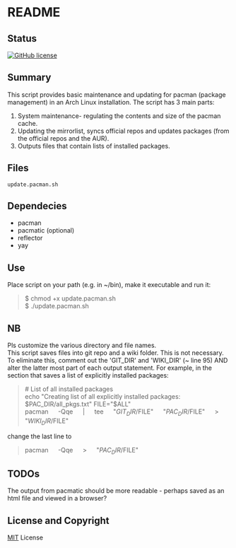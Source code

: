 # README


## Status
[![GitHub license](https://img.shields.io/badge/license-MIT-blue.svg)](https://raw.githubusercontent.com/6gentexian/Pacman/master/LICENSE)


## Summary
This script provides basic maintenance and updating for pacman (package management) in an Arch Linux installation.  The script has 3 main parts:
1. System maintenance- regulating the contents and size of the pacman cache.
1. Updating the mirrorlist, syncs official repos and updates packages (from the official repos and the AUR).
1. Outputs files that contain lists of installed packages.



## Files
`update.pacman.sh`



## Dependecies
* pacman
* pacmatic (optional)
* reflector
* yay



## Use
Place script on your path (e.g. in ~/bin), make it executable and run it:
>$ chmod +x  update.pacman.sh  
$ ./update.pacman.sh



## NB
Pls customize the various directory and file names.  
This script saves files into git repo and a wiki folder.  This is not necessary.  
To eliminate this, comment out the 'GIT_DIR' and 'WIKI_DIR' (~ line 95) AND alter the latter most part of each output statement.
For example, in the section that saves a list of explicitly installed packages:
>\# List of all installed packages  
>echo "Creating list of all explicitly installed packages: $PAC_DIR/all_pkgs.txt"  
>FILE="$ALL"  
>pacman &emsp; -Qqe &emsp; | &emsp; tee &emsp; "$GIT_DIR/$FILE" &emsp; "$PAC_DIR/$FILE" &emsp; > &emsp; "$WIKI_DIR/$FILE"  

change the last line to
>pacman &emsp; -Qqe &emsp; > &emsp; "$PAC_DIR/$FILE"



## TODOs
The output from pacmatic should be more readable - perhaps saved as an html file and viewed in a browser?



<!-- [![Travis (.org) branch](https://img.shields.io/travis/6gentexian/Pacman/master.svg)]

<!-- [![coverage](https://gitlab.com/6gentexian/Pacman/badges/master/coverage.svg)](https://gitlab.com/6gentexian/Pacman/commits/master) -->

<!-- [![build  status](https://gitlab.com/6gentexian/Pacman/badges/master/build.svg)](https://gitlab.com/6gentexian/Pacman/commits/master) -->

<!-- [![pipeline status](https://gitlab.com/6gentexian/Pacman/badges/master/pipeline.svg)](https://gitlab.com/6gentexian/Pacman/commits/master) -->


## License and Copyright
[MIT](LICENSE) License
